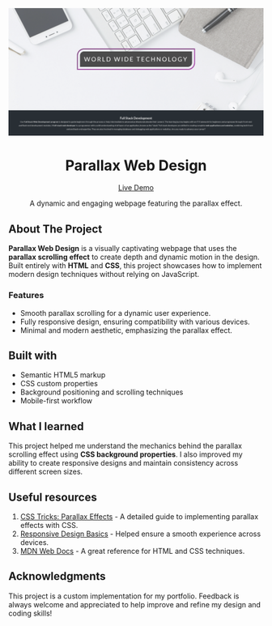 ![Parallax Web Design](./img/project%20preview.png?raw=true)

<h1 align="center">Parallax Web Design</h1>

<div align="center">

[Live Demo](https://wiseweb-works.github.io/parallax-web-design/)

A dynamic and engaging webpage featuring the parallax effect.

</div>

## About The Project

**Parallax Web Design** is a visually captivating webpage that uses the **parallax scrolling effect** to create depth and dynamic motion in the design. Built entirely with **HTML** and **CSS**, this project showcases how to implement modern design techniques without relying on JavaScript.

### Features

- Smooth parallax scrolling for a dynamic user experience.
- Fully responsive design, ensuring compatibility with various devices.
- Minimal and modern aesthetic, emphasizing the parallax effect.

## Built with

- Semantic HTML5 markup
- CSS custom properties
- Background positioning and scrolling techniques
- Mobile-first workflow

## What I learned

This project helped me understand the mechanics behind the parallax scrolling effect using **CSS background properties**. I also improved my ability to create responsive designs and maintain consistency across different screen sizes.

## Useful resources

1. [CSS Tricks: Parallax Effects](https://css-tricks.com/snippets/css/how-to-create-a-parallax-scrolling-effect/) - A detailed guide to implementing parallax effects with CSS.
2. [Responsive Design Basics](https://web.dev/responsive-web-design-basics/) - Helped ensure a smooth experience across devices.
3. [MDN Web Docs](https://developer.mozilla.org/en-US/) - A great reference for HTML and CSS techniques.

## Acknowledgments

This project is a custom implementation for my portfolio. Feedback is always welcome and appreciated to help improve and refine my design and coding skills!
